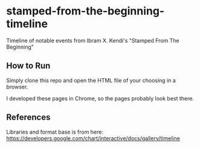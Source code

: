# stamped-from-the-beginning-timeline
Timeline of notable events from Ibram X. Kendi's "Stamped From The Beginning"

## How to Run

Simply clone this repo and open the HTML file of your choosing in a browser. 

I developed these pages in Chrome, so the pages probably look best there. 

## References

Libraries and format base is from here: https://developers.google.com/chart/interactive/docs/gallery/timeline